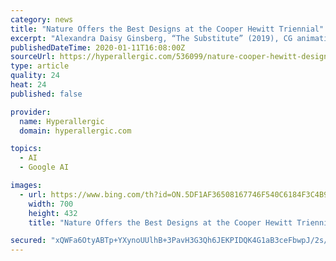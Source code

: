 ```yaml
---
category: news
title: "Nature Offers the Best Designs at the Cooper Hewitt Triennial"
excerpt: "Alexandra Daisy Ginsberg, “The Substitute” (2019), CG animation and visualization of the extinct male northern white rhino created by The Mill, with behavior based on research by DeepMind The most indelible image in Nature — Cooper Hewitt Design Triennial with Cube Design Museum is of a CGI rhinoceros nosing around an empty virtual room ..."
publishedDateTime: 2020-01-11T16:08:00Z
sourceUrl: https://hyperallergic.com/536099/nature-cooper-hewitt-design-triennial-with-cube-design-museum/
type: article
quality: 24
heat: 24
published: false

provider:
  name: Hyperallergic
  domain: hyperallergic.com

topics:
  - AI
  - Google AI

images:
  - url: https://www.bing.com/th?id=ON.5DF1AF36508167746F540C6184F3C4B9
    width: 700
    height: 432
    title: "Nature Offers the Best Designs at the Cooper Hewitt Triennial"

secured: "xQWFa6OtyABTp+YXynoUUlhB+3PavH3G3Qh6JEKPIDQK4G1aB3ceFbwpJ/2s/REYwHBrzdMzI5ZLw6BF0uCh9iLW+qP43Tns/mfYuqAMYrpAjkGws22JonC8aORhHh5UnVAv6Iaf4uox9CRjGeU+dtcfZNsWvxcFSQxCnp49ni1fsPHjvCZqZuMnQ/Bg1WKsGPJwGzYPKbDUwjmfkC4lrdPU10LN8Egaypb83HZ15zcyibtnhXr5AWzutXsydMvGHgFnuymRIJUbnOTNchmowg==;XJfNNpRFmh6z9Wbzm5pWDg=="
---
```


